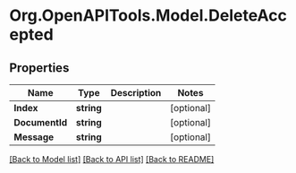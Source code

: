 # Org.OpenAPITools.Model.DeleteAccepted

## Properties

Name | Type | Description | Notes
------------ | ------------- | ------------- | -------------
**Index** | **string** |  | [optional] 
**DocumentId** | **string** |  | [optional] 
**Message** | **string** |  | [optional] 

[[Back to Model list]](../../README.md#documentation-for-models) [[Back to API list]](../../README.md#documentation-for-api-endpoints) [[Back to README]](../../README.md)

